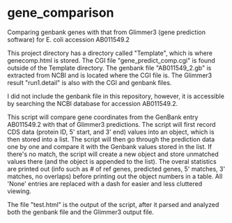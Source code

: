 # gene_comparison
Comparing genbank genes with that from Glimmer3 (gene prediction software) for E. coli accession AB011549.2

This project directory has a directory called "Template", which is where genecomp.html is stored. The CGI file "gene_predict_comp.cgi" is found outside of the Template directory. The genbank file "AB011549_2.gb" is extracted from NCBI and is located where the CGI file is. The Glimmer3 result "run1.detail" is also with the CGI and genbank files.

I did not include the genbank file in this repository, however, it is accessible by searching the NCBI database for accession AB011549.2.

This script will compare gene coordinates from the GenBank entry AB011549.2 with that
of Glimmer3 predictions. The script will first record CDS data (protein ID, 5' start,
and 3' end) values into an object, which is then stored into a list. The script will
then go through the prediction data one by one and compare it with the Genbank values
stored in the list. If there's no match, the script will create a new object and store
unmatched values there (and the object is appended to the list). The overal statistics
are printed out (info such as # of ref genes, predicted genes, 5' matches, 3' matches,
no overlaps) before printing out the object numbers in a table. All 'None' entries are
replaced with a dash for easier and less cluttered viewing.

The file "test.html" is the output of the script, after it parsed and analyzed both the genbank file and the Glimmer3 output file.
